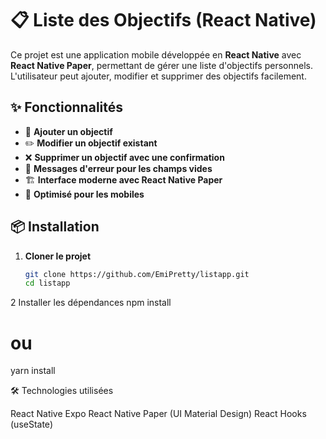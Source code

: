 # 📋 Liste des Objectifs (React Native)

Ce projet est une application mobile développée en **React Native** avec **React Native Paper**, permettant de gérer une liste d'objectifs personnels. L'utilisateur peut ajouter, modifier et supprimer des objectifs facilement.

## ✨ Fonctionnalités

- 📌 **Ajouter un objectif**
- ✏️ **Modifier un objectif existant**
- ❌ **Supprimer un objectif avec une confirmation**
- 🔔 **Messages d'erreur pour les champs vides**
- 🏗️ **Interface moderne avec React Native Paper**
- 📱 **Optimisé pour les mobiles**

## 📦 Installation

1. **Cloner le projet**  
   ```bash
   git clone https://github.com/EmiPretty/listapp.git
   cd listapp

2 Installer les dépendances
 npm install
# ou
yarn install

🛠️ Technologies utilisées

React Native
Expo
React Native Paper (UI Material Design)
React Hooks (useState)